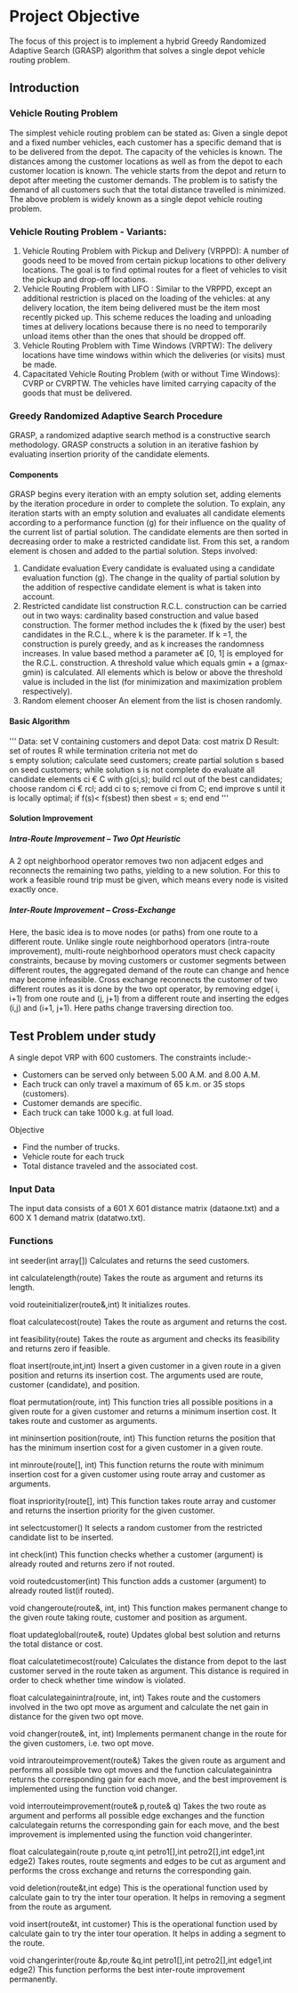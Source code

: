                       
# Project Objective

The focus of this project is to implement a hybrid Greedy Randomized Adaptive Search (GRASP) algorithm that solves a single depot vehicle routing problem.

## Introduction

### Vehicle Routing Problem

The simplest vehicle routing problem can be stated as: Given a single depot and a fixed number vehicles, each customer has a specific demand that is to be delivered from the depot. The capacity of the vehicles is known. The distances among the customer locations as well as from the depot to each customer location is known. The vehicle starts from the depot and return to depot after meeting the customer demands. The problem is to satisfy the demand of all customers such that the total distance travelled is minimized.
The above problem is widely known as a single depot vehicle routing problem. 

### Vehicle Routing Problem - Variants:

1. Vehicle Routing Problem with Pickup and Delivery (VRPPD): 
A number of goods need to be moved from certain pickup locations to other delivery locations. The goal is to find optimal routes for a fleet of vehicles to visit the pickup and drop-off locations.
2. Vehicle Routing Problem with LIFO :
Similar to the VRPPD, except an additional restriction is placed on the loading of the vehicles: at any delivery location, the item being delivered must be the item most recently picked up. This scheme reduces the loading and unloading times at delivery locations because there is no need to temporarily unload items other than the ones that should be dropped off.
3. Vehicle Routing Problem with Time Windows (VRPTW): 
The delivery locations have time windows within which the deliveries (or visits) must be made.
4. Capacitated Vehicle Routing Problem (with or without Time Windows):
CVRP or CVRPTW. The vehicles have limited carrying capacity of the goods that must be delivered.

### Greedy Randomized Adaptive Search Procedure

GRASP, a randomized adaptive search method is a constructive search methodology.  GRASP constructs a solution in an iterative fashion by evaluating insertion priority of the candidate elements. 

#### Components

GRASP begins every iteration with an empty solution set, adding elements by the iteration procedure in order to complete the solution. To explain, any iteration starts with an empty solution and evaluates all candidate elements according to a performance function (g) for their influence on the quality of the current list of partial solution. The candidate elements are then sorted in decreasing order to make a restricted candidate list. From this set, a random element is chosen and added to the partial solution. Steps involved:

1. Candidate evaluation
Every candidate is evaluated using a candidate evaluation function (g). The change in the quality of partial solution by the addition of respective candidate element is what is taken into account.
2. Restricted candidate list construction
R.C.L. construction can be carried out in two ways: cardinality based construction and value based construction. The former method includes the k (fixed by the user) best candidates in the R.C.L., where k is the parameter. If k =1, the construction is purely greedy, and as k increases the randomness increases. In value based method a parameter a€ [0, 1] is employed for the R.C.L. construction. A threshold value which equals gmin + a (gmax-gmin) is calculated. All elements which is below or above the threshold value is included in the list (for minimization and maximization problem respectively). 
3. Random element chooser
 An element from the list is chosen randomly.

#### Basic Algorithm

'''
Data: set V containing customers and depot
Data: cost matrix D
Result: set of routes R
while termination criteria not met do	
s         empty solution;
calculate seed customers;
create partial solution s based on seed customers;
while solution s is not complete do
evaluate all candidate elements ci € C with g(ci,s);
build rcl out of the best candidates;
choose random  ci € rcl;
add ci to s;
remove ci from C;
end
improve s until it is locally optimal;
if f(s)< f(sbest) then
sbest = s;
end
end
'''

#### Solution Improvement

##### Intra-Route Improvement – Two Opt Heuristic

A 2 opt neighborhood operator removes two non adjacent edges and reconnects the remaining two paths, yielding to a new solution. For this to work a feasible round trip must be given, which means every node is visited exactly once.
 
##### Inter-Route Improvement – Cross-Exchange

Here, the basic idea is to move nodes (or paths) from one route to a different route. Unlike single route neighborhood operators (intra-route improvement), multi-route neighborhood operators must check capacity constraints, because by moving customers or customer segments between different routes, the aggregated demand of the route can change and hence may become infeasible. Cross exchange reconnects the customer of two different routes as it is done by the two opt operator, by removing edge( i, i+1) from one route and (j, j+1) from a different route and inserting the edges  (i,j) and (i+1, j+1). Here paths change traversing direction too.

## Test Problem under study

A single depot VRP with 600 customers. The constraints include:-
*	Customers can be served only between 5.00 A.M. and 8.00 A.M.
*	Each truck can only travel a maximum of 65 k.m. or 35 stops (customers).
*	Customer demands are specific.
*	Each truck can take 1000 k.g. at full load.

Objective 
*	Find the number of trucks.
*	Vehicle route for each truck
*	Total distance traveled and the associated cost.

### Input Data

The input data consists of a 601 X 601 distance matrix (dataone.txt) and a 600 X 1 demand matrix (datatwo.txt). 

### Functions

int seeder(int array[])
	Calculates and returns the seed customers.

int calculatelength(route)
	Takes the route as argument and returns its length. 

void routeinitializer(route&,int)
	It initializes routes.

float calculatecost(route)
	Takes the route as argument and returns the cost. 	

int feasibility(route)
	Takes the route as argument and checks its feasibility and returns zero if feasible. 

float insert(route,int,int)
Insert a given customer in a given route in a given position and returns its insertion cost. The arguments used are route, customer (candidate), and position.

float permutation(route, int)
This function tries all possible positions in a given route for a given customer and returns a minimum insertion cost. It takes route and customer as arguments.

int mininsertion position(route, int)
This function returns the position that has the minimum insertion cost for a given customer in a given route.

int minroute(route[], int)
This function returns the route with minimum insertion cost for a given customer using route array and customer as arguments.

float inspriority(route[], int)
This function takes route array and customer and returns the insertion priority for the given customer.

int selectcustomer()
	It selects a random customer from the restricted candidate list to be inserted.

int check(int)
This function checks whether a customer (argument) is already routed and returns zero if not routed.

void routedcustomer(int)
	This function adds a customer (argument) to already routed list(if routed).

void changeroute(route&, int, int)
This function makes permanent change to the given route taking route, customer and position as argument.

float updateglobal(route&, route)
	Updates global best solution and returns the total distance or cost.

float calculatetimecost(route)
Calculates the distance from depot to the last customer served in the route taken as argument. This distance is required in order to check whether time window is violated.

float calculategainintra(route, int, int)
Takes route and the customers involved in the two opt move as argument and calculate the net gain in distance for the given two opt move.

void changer(route&, int, int)
Implements permanent change in the route for the given customers, i.e. two opt move.

void intrarouteimprovement(route&)
Takes the given route as argument and performs all possible two opt moves and the function calculategainintra returns the corresponding gain for each move, and the best improvement is implemented using the function void changer.

void interrouteimprovement(route& p,route& q)
Takes the two route as argument and performs all possible edge exchanges and the function calculategain returns the corresponding gain for each move, and the best improvement is implemented using the function void changerinter.

float calculategain(route p,route q,int petro1[],int petro2[],int edge1,int edge2)
Takes routes, route segments and edges to be cut as argument and performs the cross exchange and returns the corresponding gain.

void deletion(route&t,int edge)
This is the operational function used by calculate gain to try the inter tour operation. It helps in removing a segment from the route as argument.

void insert(route&t, int customer)
This is the operational function used by calculate gain to try the inter tour operation. It helps in adding a segment to the route.

void changerinter(route &p,route &q,int petro1[],int petro2[],int edge1,int edge2)
	This function performs the best inter-route improvement permanently. 



